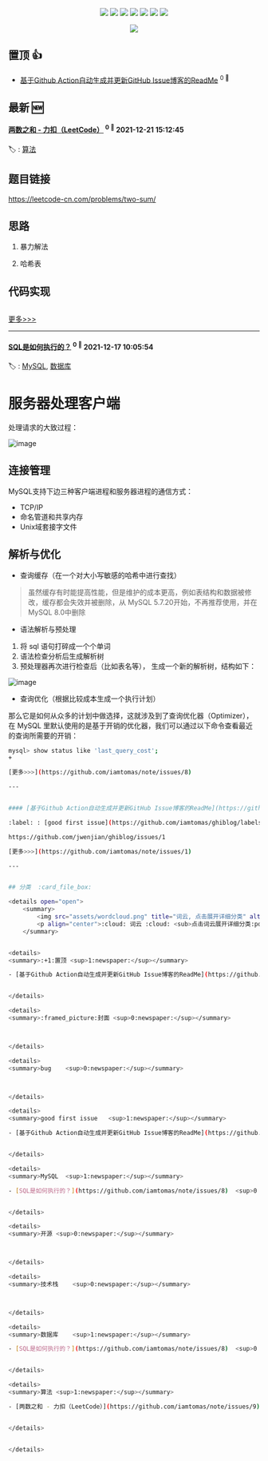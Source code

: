 

<p align='center'>
    <img src="https://badgen.net/badge/labels/9"/>
    <img src="https://badgen.net/github/issues/iamtomas/ghiblog"/>
    <img src="https://badgen.net/badge/last-commit/2021-12-22 12:53:10"/>
    <img src="https://badgen.net/github/forks/iamtomas/ghiblog"/>
    <img src="https://badgen.net/github/stars/iamtomas/ghiblog"/>
    <img src="https://badgen.net/github/watchers/iamtomas/ghiblog"/>
    <img src="https://badgen.net/github/release/iamtomas/ghiblog"/>
</p>

<p align='center'>
    <a href="https://github.com/jwenjian/visitor-count-badge">
        <img src="https://visitor-badge.glitch.me/badge?page_id=jwenjian.ghiblog"/>
    </a>
</p>


## 置顶 :thumbsup: 
- [基于Github Action自动生成并更新GitHub Issue博客的ReadMe](https://github.com/iamtomas/note/issues/1)  <sup>0 :speech_balloon:</sup>  	 
## 最新 :new: 

#### [两数之和 - 力扣（LeetCode）](https://github.com/iamtomas/note/issues/9) <sup>0 :speech_balloon:</sup> 	 2021-12-21 15:12:45

:label: : [算法](https://github.com/iamtomas/ghiblog/labels/%E7%AE%97%E6%B3%95)

## 题目链接
https://leetcode-cn.com/problems/two-sum/

## 思路

1. 暴力解法

2. 哈希表

## 代码实现

```ruby

```



[更多>>>](https://github.com/iamtomas/note/issues/9)

---


#### [SQL是如何执行的？](https://github.com/iamtomas/note/issues/8) <sup>0 :speech_balloon:</sup> 	 2021-12-17 10:05:54

:label: : [MySQL](https://github.com/iamtomas/ghiblog/labels/MySQL), [数据库](https://github.com/iamtomas/ghiblog/labels/%E6%95%B0%E6%8D%AE%E5%BA%93)

# 服务器处理客户端

处理请求的大致过程：

![image](https://user-images.githubusercontent.com/83901620/146526155-87cade0d-c797-4028-9ff1-1dd0a8a69ab8.png)

## 连接管理

MySQL支持下边三种客户端进程和服务器进程的通信方式：

- TCP/IP
- 命名管道和共享内存
- Unix域套接字文件

## 解析与优化

- 查询缓存（在一个对大小写敏感的哈希中进行查找）

> 虽然缓存有时能提高性能，但是维护的成本更高，例如表结构和数据被修改，缓存都会失效并被删除，从 MySQL 5.7.20开始，不再推荐使用，并在MySQL 8.0中删除

- 语法解析与预处理

1. 将 sql 语句打碎成一个个单词
2. 语法检查分析后生成解析树
3. 预处理器再次进行检查后（比如表名等）， 生成一个新的解析树，结构如下：

![image](https://user-images.githubusercontent.com/83901620/146774577-e24f2a71-f8d5-4c64-a235-7e7e35846984.png)

- 查询优化（根据比较成本生成一个执行计划）

那么它是如何从众多的计划中做选择，这就涉及到了查询优化器（Optimizer），在 MySQL 里默认使用的是基于开销的优化器，我们可以通过以下命令查看最近的查询所需要的开销：

```bash
mysql> show status like 'last_query_cost';
+

[更多>>>](https://github.com/iamtomas/note/issues/8)

---


#### [基于Github Action自动生成并更新GitHub Issue博客的ReadMe](https://github.com/iamtomas/note/issues/1) <sup>0 :speech_balloon:</sup> 	 2021-12-16 13:26:34

:label: : [good first issue](https://github.com/iamtomas/ghiblog/labels/good%20first%20issue), [:+1:置顶](https://github.com/iamtomas/ghiblog/labels/%3A%2B1%3A%E7%BD%AE%E9%A1%B6)

https://github.com/jwenjian/ghiblog/issues/1

[更多>>>](https://github.com/iamtomas/note/issues/1)

---


## 分类  :card_file_box: 

<details open="open">
    <summary>
        <img src="assets/wordcloud.png" title="词云, 点击展开详细分类" alt="词云， 点击展开详细分类">
        <p align="center">:cloud: 词云 :cloud: <sub>点击词云展开详细分类:point_down: </sub></p>
    </summary>


<details>
<summary>:+1:置顶	<sup>1:newspaper:</sup></summary>

- [基于Github Action自动生成并更新GitHub Issue博客的ReadMe](https://github.com/iamtomas/note/issues/1)  <sup>0 :speech_balloon:</sup>  	 


</details>

<details>
<summary>:framed_picture:封面	<sup>0:newspaper:</sup></summary>



</details>

<details>
<summary>bug	<sup>0:newspaper:</sup></summary>



</details>

<details>
<summary>good first issue	<sup>1:newspaper:</sup></summary>

- [基于Github Action自动生成并更新GitHub Issue博客的ReadMe](https://github.com/iamtomas/note/issues/1)  <sup>0 :speech_balloon:</sup>  	 


</details>

<details>
<summary>MySQL	<sup>1:newspaper:</sup></summary>

- [SQL是如何执行的？](https://github.com/iamtomas/note/issues/8)  <sup>0 :speech_balloon:</sup>  	 


</details>

<details>
<summary>开源	<sup>0:newspaper:</sup></summary>



</details>

<details>
<summary>技术栈	<sup>0:newspaper:</sup></summary>



</details>

<details>
<summary>数据库	<sup>1:newspaper:</sup></summary>

- [SQL是如何执行的？](https://github.com/iamtomas/note/issues/8)  <sup>0 :speech_balloon:</sup>  	 


</details>

<details>
<summary>算法	<sup>1:newspaper:</sup></summary>

- [两数之和 - 力扣（LeetCode）](https://github.com/iamtomas/note/issues/9)  <sup>0 :speech_balloon:</sup>  	 


</details>


</details>    
